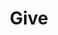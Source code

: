 ---
title: Give
permalink: /give.html
layout: redirect
redirect: https://giving.uidaho.edu/campaigns/library-deans-excellence-fund-2
refresh: 0
# old vanity link for some campaign, updated broken link to Deans Excellence Fund as of 2025-01
# https://www.lib.uidaho.edu/give.html?utm_source=spring22_fundraising&utm_medium=qr_code&utm_id=giving
---
